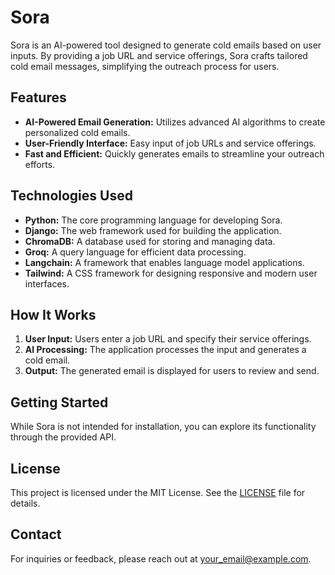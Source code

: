 # Sora

Sora is an AI-powered tool designed to generate cold emails based on user inputs. By providing a job URL and service offerings, Sora crafts tailored cold email messages, simplifying the outreach process for users.

## Features

- **AI-Powered Email Generation:** Utilizes advanced AI algorithms to create personalized cold emails.
- **User-Friendly Interface:** Easy input of job URLs and service offerings.
- **Fast and Efficient:** Quickly generates emails to streamline your outreach efforts.

## Technologies Used

- **Python:** The core programming language for developing Sora.
- **Django:** The web framework used for building the application.
- **ChromaDB:** A database used for storing and managing data.
- **Groq:** A query language for efficient data processing.
- **Langchain:** A framework that enables language model applications.
- **Tailwind:** A CSS framework for designing responsive and modern user interfaces.

## How It Works

1. **User Input:** Users enter a job URL and specify their service offerings.
2. **AI Processing:** The application processes the input and generates a cold email.
3. **Output:** The generated email is displayed for users to review and send.

## Getting Started

While Sora is not intended for installation, you can explore its functionality through the provided API. 

## License

This project is licensed under the MIT License. See the [LICENSE](LICENSE) file for details.

## Contact

For inquiries or feedback, please reach out at [your_email@example.com](mailto:mohsinalisep@gmail.com).
